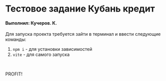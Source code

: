 # Тестовое задание Кубань кредит
#### Выполнил: Кучеров. К.

Для запуска проекта требуется зайти в терминал и ввести следующие команды:
1) <code>npm i</code> - для установки зависимостей
2) <code>vite</code> - для самого запуска

<br>

PROFIT!